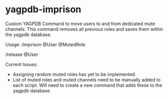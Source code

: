 # yagpdb-imprison

Custom YAGPDB Command to move users to and from dedicated mute channels. This command removes all previous roles and saves them within the yagpdb database.


Usage:
  /imprison @User @MutedRole
  
  /release @User


Current Issues:
  * Assigning random muted roles has yet to be implemented.
  * List of muted roles and muted channels need to be manually added to each script. Will need to create a new command that adds these to the yagpdb database.
